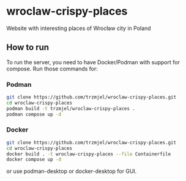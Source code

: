 # wroclaw-crispy-places
Website with interesting places of Wrocław city in Poland

## How to run
To run the server, you need to have Docker/Podman with support for compose. Run those commands for:
### Podman
```bash
git clone https://github.com/trzmjel/wroclaw-crispy-places.git
cd wroclaw-crispy-places
podman build -t trzmjel/wroclaw-crispy-places .
podman compose up -d
```
### Docker
```bash
git clone https://github.com/trzmjel/wroclaw-crispy-places.git
cd wroclaw-crispy-places
docker build . -t wroclaw-crispy-places --file Containerfile
docker compose up -d
```
or use podman-desktop or docker-desktop for GUI.
